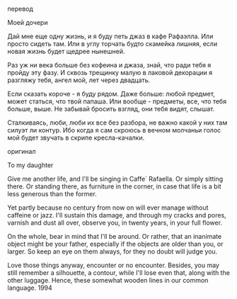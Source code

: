 перевод

Моей дочери

Дай мне еще одну жизнь, и я буду петь
джаз в кафе Рафаэлла. Или просто сидеть
там. Или в углу торчать будто скамейка лишняя,
если новая жизнь будет щедрее нынешней.

Раз уж ни века больше без кофеина и джаза,
знай, что ради тебя я пройду эту фазу.
И сквозь трещинку малую в лаковой декорации
я разгляжу тебя, ангел мой, лет через двадцать.

Если сказать короче - я буду рядом. Даже
больше: любой предмет, может статься, что твой папаша.
Или вообще - предметы, все, что тебя больше, выше.
Не забывай бросить взгляд, они тебя видят, слышат.

Сталкиваясь, люби, люби их все без разбора,
не важно какой у них там силуэт ли контур.
Ибо когда я сам скроюсь в вечном молчаньи
голос мой будет звучать в скрипе кресла-качалки.


оригинал

To my daughter

Give me another life, and I'll be singing
in Caffe` Rafaella. Or simply sitting
there. Or standing there, as furniture in the corner,
in case that life is a bit less generous than the former.

Yet partly because no century from now on will ever manage
without caffeine or jazz. I'll sustain this damage,
and through my cracks and pores, varnish and dust all over,
observe you, in twenty years, in your full flower.

On the whole, bear in mind that I'll be around. Or rather,
that an inanimate object might be your father,
especially if the objects are older than you, or larger.
So keep an eye on them always, for they no doubt will judge you.

Love those things anyway, encounter or no encounter.
Besides, you may still remember a silhouette, a contour,
while I'll lose even that, along with the other luggage.
Hence, these somewhat wooden lines in our common language.
1994